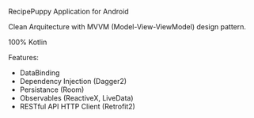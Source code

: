
RecipePuppy Application for Android

Clean Arquitecture with MVVM (Model-View-ViewModel) design pattern.

100% Kotlin

Features:
  - DataBinding
  - Dependency Injection (Dagger2)
  - Persistance (Room)
  - Observables (ReactiveX, LiveData)
  - RESTful API HTTP Client (Retrofit2)
